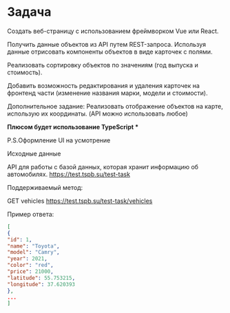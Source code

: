 # Задача

Создать веб-страницу с использованием фреймворком Vue или React.

Получить данные объектов из API путем REST-запроса. Используя данные отрисовать компоненты объектов в виде карточек с полями.

Реализовать сортировку объектов по значениям (год выпуска и стоимость).

Добавить возможность редактирования и удаления карточек на фронтенд части (изменение названия марки, модели и стоимости).

Дополнительное задание:
Реализовать отображение объектов на карте, использую их координаты. (API можно использовать любое)

**Плюсом будет использование TypeScript \***

P.S.Оформление UI на усмотрение

Исходные данные

API для работы с базой данных, которая хранит информацию об автомобилях.
https://test.tspb.su/test-task

Поддерживаемый метод:

GET vehicles
https://test.tspb.su/test-task/vehicles

Пример ответа:

```json
[
{
"id": 1,
"name": "Toyota",
"model": "Camry",
"year": 2021,
"color": "red",
"price": 21000,
"latitude": 55.753215,
"longitude": 37.620393
},
...
]
```
